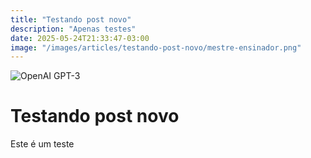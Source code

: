 ```yaml
---
title: "Testando post novo"
description: "Apenas testes"
date: 2025-05-24T21:33:47-03:00
image: "/images/articles/testando-post-novo/mestre-ensinador.png"
---
```


![](/images/articles/testando-post-novo/mestre-ensinador.png#center "OpenAI GPT-3")

# Testando post novo

Este é um teste